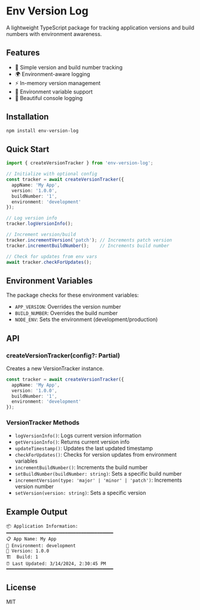 # Env Version Log

A lightweight TypeScript package for tracking application versions and build numbers with environment awareness.

## Features

- 🚀 Simple version and build number tracking
- 🌍 Environment-aware logging
- ⚡ In-memory version management
- 🔄 Environment variable support
- 📝 Beautiful console logging

## Installation

```bash
npm install env-version-log
```

## Quick Start

```typescript
import { createVersionTracker } from 'env-version-log';

// Initialize with optional config
const tracker = await createVersionTracker({
  appName: 'My App',
  version: '1.0.0',
  buildNumber: '1',
  environment: 'development'
});

// Log version info
tracker.logVersionInfo();

// Increment version/build
tracker.incrementVersion('patch'); // Increments patch version
tracker.incrementBuildNumber();    // Increments build number

// Check for updates from env vars
await tracker.checkForUpdates();
```

## Environment Variables

The package checks for these environment variables:
- `APP_VERSION`: Overrides the version number
- `BUILD_NUMBER`: Overrides the build number
- `NODE_ENV`: Sets the environment (development/production)

## API

### createVersionTracker(config?: Partial<VersionInfo>)

Creates a new VersionTracker instance.

```typescript
const tracker = await createVersionTracker({
  appName: 'My App',
  version: '1.0.0',
  buildNumber: '1',
  environment: 'development'
});
```

### VersionTracker Methods

- `logVersionInfo()`: Logs current version information
- `getVersionInfo()`: Returns current version info
- `updateTimestamp()`: Updates the last updated timestamp
- `checkForUpdates()`: Checks for version updates from environment variables
- `incrementBuildNumber()`: Increments the build number
- `setBuildNumber(buildNumber: string)`: Sets a specific build number
- `incrementVersion(type: 'major' | 'minor' | 'patch')`: Increments version number
- `setVersion(version: string)`: Sets a specific version

## Example Output

```
📦 Application Information:
━━━━━━━━━━━━━━━━━━━━━━━━━━━━━━━━━━━━━━━━
📋 App Name: My App
🔧 Environment: development
🔢 Version: 1.0.0
🏗️  Build: 1
⏰ Last Updated: 3/14/2024, 2:30:45 PM
━━━━━━━━━━━━━━━━━━━━━━━━━━━━━━━━━━━━━━━━
```

## License

MIT